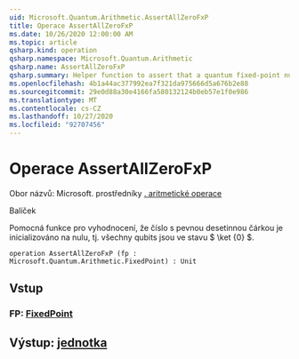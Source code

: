 ```yaml
---
uid: Microsoft.Quantum.Arithmetic.AssertAllZeroFxP
title: Operace AssertAllZeroFxP
ms.date: 10/26/2020 12:00:00 AM
ms.topic: article
qsharp.kind: operation
qsharp.namespace: Microsoft.Quantum.Arithmetic
qsharp.name: AssertAllZeroFxP
qsharp.summary: Helper function to assert that a quantum fixed-point number is initialized to zero, i.e., all qubits are in state $\ket{0}$.
ms.openlocfilehash: 4b1a44ac377992ea7f321da975666d5a676b2e88
ms.sourcegitcommit: 29e0d88a30e4166fa580132124b0eb57e1f0e986
ms.translationtype: MT
ms.contentlocale: cs-CZ
ms.lasthandoff: 10/27/2020
ms.locfileid: "92707456"
---
```

# <a name="assertallzerofxp-operation"></a>Operace AssertAllZeroFxP

Obor názvů: Microsoft. prostředníky [. aritmetické operace](xref:Microsoft.Quantum.Arithmetic)

Balíček [](https://nuget.org/packages/)


Pomocná funkce pro vyhodnocení, že číslo s pevnou desetinnou čárkou je inicializováno na nulu, tj. všechny qubits jsou ve stavu $ \ket {0} $.

```qsharp
operation AssertAllZeroFxP (fp : Microsoft.Quantum.Arithmetic.FixedPoint) : Unit
```


## <a name="input"></a>Vstup

### <a name="fp--fixedpoint"></a>FP: [FixedPoint](xref:Microsoft.Quantum.Arithmetic.FixedPoint)





## <a name="output--unit"></a>Výstup: [jednotka](xref:microsoft.quantum.lang-ref.unit)


